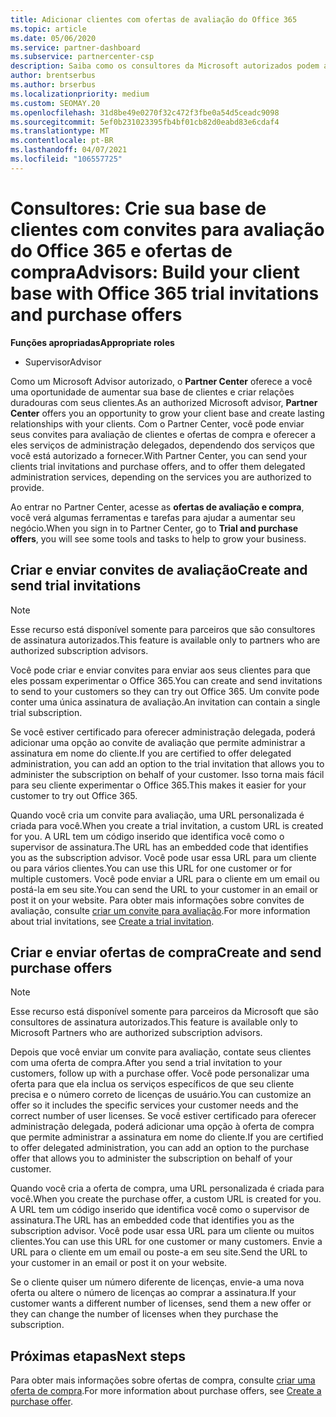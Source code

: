 ```yaml
---
title: Adicionar clientes com ofertas de avaliação do Office 365
ms.topic: article
ms.date: 05/06/2020
ms.service: partner-dashboard
ms.subservice: partnercenter-csp
description: Saiba como os consultores da Microsoft autorizados podem aumentar suas assinaturas do Office 365. Crie e envie convites para avaliação do Office 365 e ofertas de compra para clientes.
author: brentserbus
ms.author: brserbus
ms.localizationpriority: medium
ms.custom: SEOMAY.20
ms.openlocfilehash: 31d8be49e0270f32c472f3fbe0a54d5ceadc9098
ms.sourcegitcommit: 5ef0b231023395fb4bf01cb82d0eabd83e6cdaf4
ms.translationtype: MT
ms.contentlocale: pt-BR
ms.lasthandoff: 04/07/2021
ms.locfileid: "106557725"
---
```

# <a name="advisors-build-your-client-base-with-office-365-trial-invitations-and-purchase-offers"></a><span data-ttu-id="0804a-104">Consultores: Crie sua base de clientes com convites para avaliação do Office 365 e ofertas de compra</span><span class="sxs-lookup"><span data-stu-id="0804a-104">Advisors: Build your client base with Office 365 trial invitations and purchase offers</span></span>


<span data-ttu-id="0804a-105">**Funções apropriadas**</span><span class="sxs-lookup"><span data-stu-id="0804a-105">**Appropriate roles**</span></span>

- <span data-ttu-id="0804a-106">Supervisor</span><span class="sxs-lookup"><span data-stu-id="0804a-106">Advisor</span></span>


<span data-ttu-id="0804a-107">Como um Microsoft Advisor autorizado, o **Partner Center** oferece a você uma oportunidade de aumentar sua base de clientes e criar relações duradouras com seus clientes.</span><span class="sxs-lookup"><span data-stu-id="0804a-107">As an authorized Microsoft advisor, **Partner Center** offers you an opportunity to grow your client base and create lasting relationships with your clients.</span></span> <span data-ttu-id="0804a-108">Com o Partner Center, você pode enviar seus convites para avaliação de clientes e ofertas de compra e oferecer a eles serviços de administração delegados, dependendo dos serviços que você está autorizado a fornecer.</span><span class="sxs-lookup"><span data-stu-id="0804a-108">With Partner Center, you can send your clients trial invitations and purchase offers, and to offer them delegated administration services, depending on the services you are authorized to provide.</span></span>

<span data-ttu-id="0804a-109">Ao entrar no Partner Center, acesse as **ofertas de avaliação e compra**, você verá algumas ferramentas e tarefas para ajudar a aumentar seu negócio.</span><span class="sxs-lookup"><span data-stu-id="0804a-109">When you sign in to Partner Center, go to **Trial and purchase offers**, you will see some tools and tasks to help to grow your business.</span></span>

## <a name="create-and-send-trial-invitations"></a><span data-ttu-id="0804a-110">Criar e enviar convites de avaliação</span><span class="sxs-lookup"><span data-stu-id="0804a-110">Create and send trial invitations</span></span>

> [!NOTE]
> <span data-ttu-id="0804a-111">Esse recurso está disponível somente para parceiros que são consultores de assinatura autorizados.</span><span class="sxs-lookup"><span data-stu-id="0804a-111">This feature is available only to partners who are authorized subscription advisors.</span></span>

<span data-ttu-id="0804a-112">Você pode criar e enviar convites para enviar aos seus clientes para que eles possam experimentar o Office 365.</span><span class="sxs-lookup"><span data-stu-id="0804a-112">You can create and send invitations to send to your customers so they can try out Office 365.</span></span> <span data-ttu-id="0804a-113">Um convite pode conter uma única assinatura de avaliação.</span><span class="sxs-lookup"><span data-stu-id="0804a-113">An invitation can contain a single trial subscription.</span></span>

<span data-ttu-id="0804a-114">Se você estiver certificado para oferecer administração delegada, poderá adicionar uma opção ao convite de avaliação que permite administrar a assinatura em nome do cliente.</span><span class="sxs-lookup"><span data-stu-id="0804a-114">If you are certified to offer delegated administration, you can add an option to the trial invitation that allows you to administer the subscription on behalf of your customer.</span></span> <span data-ttu-id="0804a-115">Isso torna mais fácil para seu cliente experimentar o Office 365.</span><span class="sxs-lookup"><span data-stu-id="0804a-115">This makes it easier for your customer to try out Office 365.</span></span>

<span data-ttu-id="0804a-116">Quando você cria um convite para avaliação, uma URL personalizada é criada para você.</span><span class="sxs-lookup"><span data-stu-id="0804a-116">When you create a trial invitation, a custom URL is created for you.</span></span> <span data-ttu-id="0804a-117">A URL tem um código inserido que identifica você como o supervisor de assinatura.</span><span class="sxs-lookup"><span data-stu-id="0804a-117">The URL has an embedded code that identifies you as the subscription advisor.</span></span> <span data-ttu-id="0804a-118">Você pode usar essa URL para um cliente ou para vários clientes.</span><span class="sxs-lookup"><span data-stu-id="0804a-118">You can use this URL for one customer or for multiple customers.</span></span> <span data-ttu-id="0804a-119">Você pode enviar a URL para o cliente em um email ou postá-la em seu site.</span><span class="sxs-lookup"><span data-stu-id="0804a-119">You can send the URL to your customer in an email or post it on your website.</span></span>
<span data-ttu-id="0804a-120">Para obter mais informações sobre convites de avaliação, consulte [criar um convite para avaliação](advisors-create-a-trial-invitation.md).</span><span class="sxs-lookup"><span data-stu-id="0804a-120">For more information about trial invitations, see [Create a trial invitation](advisors-create-a-trial-invitation.md).</span></span>

## <a name="create-and-send-purchase-offers"></a><span data-ttu-id="0804a-121">Criar e enviar ofertas de compra</span><span class="sxs-lookup"><span data-stu-id="0804a-121">Create and send purchase offers</span></span>

> [!NOTE]
> <span data-ttu-id="0804a-122">Esse recurso está disponível somente para parceiros da Microsoft que são consultores de assinatura autorizados.</span><span class="sxs-lookup"><span data-stu-id="0804a-122">This feature is available only to Microsoft Partners who are authorized subscription advisors.</span></span>

<span data-ttu-id="0804a-123">Depois que você enviar um convite para avaliação, contate seus clientes com uma oferta de compra.</span><span class="sxs-lookup"><span data-stu-id="0804a-123">After you send a trial invitation to your customers, follow up with a purchase offer.</span></span> <span data-ttu-id="0804a-124">Você pode personalizar uma oferta para que ela inclua os serviços específicos de que seu cliente precisa e o número correto de licenças de usuário.</span><span class="sxs-lookup"><span data-stu-id="0804a-124">You can customize an offer so it includes the specific services your customer needs and the correct number of user licenses.</span></span> <span data-ttu-id="0804a-125">Se você estiver certificado para oferecer administração delegada, poderá adicionar uma opção à oferta de compra que permite administrar a assinatura em nome do cliente.</span><span class="sxs-lookup"><span data-stu-id="0804a-125">If you are certified to offer delegated administration, you can add an option to the purchase offer that allows you to administer the subscription on behalf of your customer.</span></span>

<span data-ttu-id="0804a-126">Quando você cria a oferta de compra, uma URL personalizada é criada para você.</span><span class="sxs-lookup"><span data-stu-id="0804a-126">When you create the purchase offer, a custom URL is created for you.</span></span> <span data-ttu-id="0804a-127">A URL tem um código inserido que identifica você como o supervisor de assinatura.</span><span class="sxs-lookup"><span data-stu-id="0804a-127">The URL has an embedded code that identifies you as the subscription advisor.</span></span> <span data-ttu-id="0804a-128">Você pode usar essa URL para um cliente ou muitos clientes.</span><span class="sxs-lookup"><span data-stu-id="0804a-128">You can use this URL for one customer or many customers.</span></span> <span data-ttu-id="0804a-129">Envie a URL para o cliente em um email ou poste-a em seu site.</span><span class="sxs-lookup"><span data-stu-id="0804a-129">Send the URL to your customer in an email or post it on your website.</span></span>

<span data-ttu-id="0804a-130">Se o cliente quiser um número diferente de licenças, envie-a uma nova oferta ou altere o número de licenças ao comprar a assinatura.</span><span class="sxs-lookup"><span data-stu-id="0804a-130">If your customer wants a different number of licenses, send them a new offer or they can change the number of licenses when they purchase the subscription.</span></span>

## <a name="next-steps"></a><span data-ttu-id="0804a-131">Próximas etapas</span><span class="sxs-lookup"><span data-stu-id="0804a-131">Next steps</span></span>

<span data-ttu-id="0804a-132">Para obter mais informações sobre ofertas de compra, consulte [criar uma oferta de compra](advisor-create-a-purchase-offer.md).</span><span class="sxs-lookup"><span data-stu-id="0804a-132">For more information about purchase offers, see [Create a purchase offer](advisor-create-a-purchase-offer.md).</span></span>
